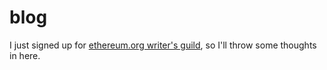 # blog

I just signed up for [ethereum.org writer's guild](https://x.com/ethdotorg/status/1707765933400269050?s=20), so I'll throw some thoughts in here.
